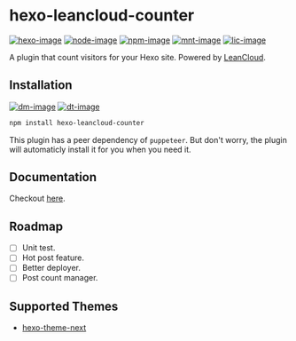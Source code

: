 [hexo-image]: https://img.shields.io/badge/hexo-%3E%3D%203.0-blue.svg
[node-image]: https://img.shields.io/node/v/hexo-leancloud-counter.svg

[mnt-image]: https://img.shields.io/maintenance/yes/2019.svg
[npm-image]: https://badge.fury.io/js/hexo-leancloud-counter.svg
[dm-image]: https://img.shields.io/npm/dm/hexo-leancloud-counter.svg
[dt-image]: https://img.shields.io/npm/dt/hexo-leancloud-counter.svg
[lic-image]: https://img.shields.io/npm/l/hexo-leancloud-counter.svg

[hexo-url]: https://hexo.io
[node-url]: https://nodejs.org/en/download/releases
[npm-url]: https://www.npmjs.com/package/hexo-leancloud-counter

# hexo-leancloud-counter

[![hexo-image]][hexo-url]
[![node-image]][node-url]
[![npm-image]][npm-url]
[![mnt-image]](../../commits/master)
[![lic-image]](LICENSE)

A plugin that count visitors for your Hexo site. Powered by [LeanCloud](https://leancloud.cn).

## Installation

[![dm-image]][npm-url]
[![dt-image]][npm-url]

```sh
npm install hexo-leancloud-counter
```

This plugin has a peer dependency of `puppeteer`. But don't worry, the plugin will automaticly install it for you when you need it.

## Documentation

Checkout [here](https://theme-next.github.io/hexo-leancloud-counter).

## Roadmap

- [ ] Unit test.
- [ ] Hot post feature.
- [ ] Better deployer.
- [ ] Post count manager.

## Supported Themes

- [hexo-theme-next](https://github.com/theme-next/hexo-theme-next)
